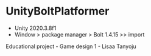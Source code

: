 # UnityBoltPlatformer
- Unity 2020.3.8f1
- Window > package manager > Bolt 1.4.15 >> import

Educational project - Game design 1 - Lisaa
Tanyoju
